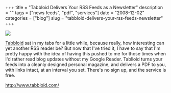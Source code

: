+++
title = "Tabbloid Delivers Your RSS Feeds as a Newsletter"
description = ""
tags = ["news feeds", "pdf", "services"]
date = "2008-12-02"
categories = ["blog"]
slug = "tabbloid-delivers-your-rss-feeds-newsletter"
+++



  <div class="notebook-screenshot"><a href="http://www.tabbloid.com/"><img src="http://media.konigi.com/notebook/tabbloid.jpg" class="notebook-image" /></a></div><p><a href="http://www.tabbloid.com/">Tabbloid</a> sat in my tabs for a little while, because really, how interesting can yet another RSS reader be? But now that I've tried it, I have to say that I'm pretty happy with the idea of having this pushed to me for those times when I'd rather read blog updates without my Google Reader. Tablloid turns your feeds into a cleanly designed personal magazine, and delivers a PDF to you, with links intact, at an interval you set. There's no sign up, and the service is free.</p>
    
  <a href="http://www.tabbloid.com/">http://www.tabbloid.com/</a>
